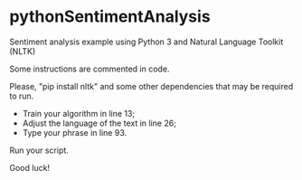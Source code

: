 # pythonSentimentAnalysis
Sentiment analysis example using Python 3 and Natural Language Toolkit (NLTK)

Some instructions are commented in code.

Please, "pip install nltk" and some other dependencies that may be required to run.


- Train your algorithm in line 13;
- Adjust the language of the text in line 26;
- Type your phrase in line 93.


Run your script.


Good luck!
